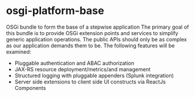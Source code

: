 # osgi-platform-base
OSGi bundle to form the base of a stepwise application
The primary goal of this bundle is to provide OSGi extension points and services to simplify generic application operations. 
The public APIs should only be as complex as our application demands them to be.  The following features will be examined:
- Pluggable authentication and ABAC authorization
- JAX-RS resource deployment/metrics/and management
- Structured logging with pluggable appenders (Splunk integration)
- Server side extensions to client side UI constructs via ReactJs Components
